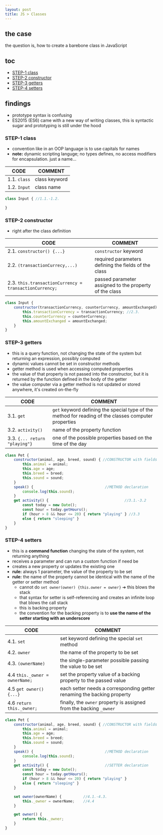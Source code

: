 ```yaml
---
layout: post
title: JS > Classes
---
```

## the case	
the question is, how to create a barebone class in JavaScript

## toc
<!-- TOC -->

- [STEP-1 class](#step-1-class)
- [STEP-2 constructor](#step-2-constructor)
- [STEP-3 getters](#step-3-getters)
- [STEP-4 setters](#step-4-setters)

<!-- /TOC -->

## findings
* prototype syntax is confusing
* ES2015 (ES6) came with a new way of writing classes, this is syntactic sugar and prototyping is still under the hood

### STEP-1 class
* convention like in an OOP language is to use capitals for names
* **note:** dynamic scripting languge; no types defines, no access modifiers for encapsulation. just a name... 

CODE         | COMMENT
-------------|--------------
1.1. `class` | class keyword
1.2. `Input` | class name

```js
class Input { //1.1.-1.2.
    
}
```

### STEP-2 constructor
* right after the class definition

CODE                                                   | COMMENT
-------------------------------------------------------|-------------------------------------------------------
2.1. `constructor() {...}`                             | `constructor` keyword
2.2. `(transactionCurrecy,...)`                        | required parameters defining the fields of the class
2.3. `this.transactionCurrency = transactionCurrency;` | passed parameter assigned to the property of the class

```js
class Input {
    constructor(transactionCurrency, counterCurrency, amountExchanged) { //2.1.-2.2.
        this.transactionCurrency = transactionCurrency; //2.3.
        this.counterCurrency = counterCurrency;
        this.amountExchanged = amountExchanged;
    }
}
```

### STEP-3 getters
* this is a query function, not changing the state of the system but returning an expression, possibly computed
* dynamic values cannot be set in constructor methods
* getter method is used when accessing computed properties
* the value of that property is not passed into the constructor, but it is returned by the function defined in the body of the getter
* the value computer via a getter method is not updated or stored anywhere, it's created on-the-fly

CODE                          | COMMENT
------------------------------|-----------------------------------------------------------------------------------------------------
3.1. `get`                    | `get` keyword defining the special type of the method for reading of the classes computer properties
3.2. `activity()`             | name of the property function
3.3. `{... return "playing"}` | one of the possible properties based on the time of the day

```js
class Pet {
    constructor(animal, age, breed, sound) { //CONSTRUCTOR with fields
        this.animal = animal;
        this.age = age;
        this.breed = breed;
        this.sound = sound;
    }
    speak() {                                 //METHOD declaration
        console.log(this.sound);
    }
    get activity() {                                   //3.1.-3.2
        const today = new Date();
        const hour = today.getHours();
        if (hour > 8 && hour <= 20) { return "playing" } //3.3
        else { return "sleeping" }
    }
} 
```

### STEP-4 setters
* this is a **command function** changing the state of the system, not returning anything
* receives a parameter and can run a custom function if need be
* creates a new property or updates the existing one
* **rule:** always 1 parameter, the value of the property to be set
* **rule:** the name of the property cannot be identical with the name of the getter or setter method
    * cannot do `set owner(owner) {this.owner = owner}` ➔ this blows the stack
    * that syntax for setter is self-referencing and creates an infinite loop that blows the call stack
    * this is backing property
    * the convention for the backing property is to **use the name of the setter starting with an underscore**

CODE                           | COMMENT
-------------------------------|-----------------------------------------------------------------------
4.1. `set`                     | set keyword defining the special `set` method
4.2. `owner`                   | the name of the property to be set
4.3. `(ownerName)`             | the single-parameter possible passing the value to be set
4.4 `this._owner = ownerName;` | set the property value of a backing property to the passed value
4.5 `get owner() {...}`        | each setter needs a corresponding getter renaming the backing property
4.6 `return this._owner;`      | finally, the `owner` property is assigned from the backing `_owner`

```js
class Pet {
    constructor(animal, age, breed, sound) { //CONSTRUCTOR with fields
        this.animal = animal;
        this.age = age;
        this.breed = breed;
        this.sound = sound;
    }
    speak() {                                 //METHOD declaration
        console.log(this.sound);
    }
    get activity() {                          //SETTER declaration
        const today = new Date();
        const hour = today.getHours();
        if (hour > 8 && hour <= 20) { return "playing" }
        else { return "sleeping" }
    }

    set owner(ownerName) {          //4.1.-4.3.
        this._owner = ownerName;    //4.4    
    }

    get owner() {           
        return this._owner;
    }
} 
```
